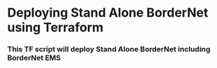 
# Deploying Stand Alone BorderNet using Terraform 

### This TF script will deploy Stand Alone BorderNet including BorderNet EMS 
